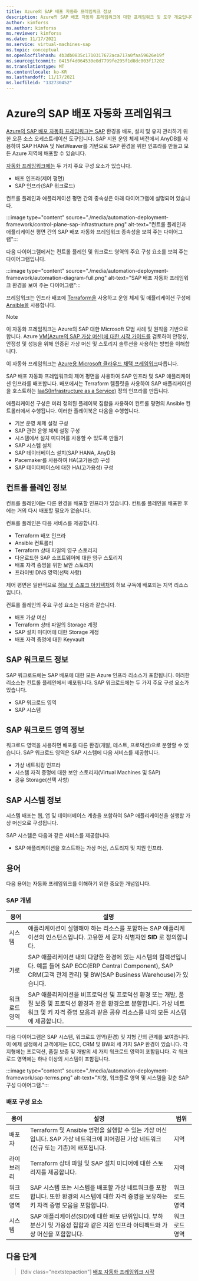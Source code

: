 ```yaml
---
title: Azure의 SAP 배포 자동화 프레임워크 정보
description: Azure의 SAP 배포 자동화 프레임워크에 대한 프레임워크 및 도구 개요입니다.
author: kimforss
ms.author: kimforss
ms.reviewer: kimforss
ms.date: 11/17/2021
ms.service: virtual-machines-sap
ms.topic: conceptual
ms.openlocfilehash: 4b3db0835c1710317672aca717a0faa59626e19f
ms.sourcegitcommit: 0415f4d064530e0d7799fe295f1d8dc003f17202
ms.translationtype: MT
ms.contentlocale: ko-KR
ms.lasthandoff: 11/17/2021
ms.locfileid: "132730452"
---
```

# <a name="sap-deployment-automation-framework-on-azure"></a>Azure의 SAP 배포 자동화 프레임워크

[Azure의 SAP 배포 자동화 프레임워크는 SAP](https://github.com/Azure/sap-hana) 환경을 배포, 설치 및 유지 관리하기 위한 오픈 소스 오케스트레이션 도구입니다. SAP 지원 운영 체제 버전에서 AnyDB를 사용하여 SAP HANA 및 NetWeaver를 기반으로 SAP 환경을 위한 인프라를 만들고 모든 Azure 지역에 배포할 수 있습니다.

[자동화 프레임워크에는](https://github.com/Azure/sap-hana) 두 가지 주요 구성 요소가 있습니다.
-   배포 인프라(제어 평면) 
-   SAP 인프라(SAP 워크로드)

컨트롤 플레인과 애플리케이션 평면 간의 종속성은 아래 다이어그램에 설명되어 있습니다.

:::image type="content" source="./media/automation-deployment-framework/control-plane-sap-infrastructure.png" alt-text="컨트롤 플레인과 애플리케이션 평면 간의 SAP 배포 자동화 프레임워크 종속성을 보여 주는 다이어그램":::

다음 다이어그램에서는 컨트롤 플레인 및 워크로드 영역의 주요 구성 요소를 보여 주는 다이어그램입니다.

:::image type="content" source="./media/automation-deployment-framework/automation-diagram-full.png" alt-text="SAP 배포 자동화 프레임워크 환경을 보여 주는 다이어그램":::

프레임워크는 인프라 배포에 [Terraform을](https://www.terraform.io/) 사용하고 운영 체제 및 애플리케이션 구성에 [Ansible을](https://www.ansible.com/) 사용합니다.

> [!NOTE]
> 이 자동화 프레임워크는 Azure의 SAP 대한 Microsoft 모범 사례 및 원칙을 기반으로 합니다. Azure [VM(Azure의 SAP 가상 머신)에 대한 시작 가이드를](get-started.md) 검토하여 안정성, 안정성 및 성능을 위해 인증된 가상 머신 및 스토리지 솔루션을 사용하는 방법을 이해합니다.
> 
> 이 자동화 프레임워크는 [Azure용 Microsoft 클라우드 채택 프레임워크](/azure/cloud-adoption-framework/)따릅니다.

SAP 배포 자동화 프레임워크의 제어 평면을 사용하여 SAP 인프라 및 SAP 애플리케이션 인프라를 배포합니다. 배포에서는 Terraform 템플릿을 사용하여 SAP 애플리케이션을 호스트하는 [IaaS(Infrastructure as a Service)](https://azure.microsoft.com/overview/what-is-iaas) 정의 인프라를 만듭니다.

애플리케이션 구성은 미리 정의된 플레이북 집합을 사용하여 컨트롤 평면의 Ansible 컨트롤러에서 수행됩니다. 이러한 플레이북은 다음을 수행합니다.

- 기본 운영 체제 설정 구성
- SAP 관련 운영 체제 설정 구성
- 시스템에서 설치 미디어를 사용할 수 있도록 만들기
- SAP 시스템 설치
- SAP 데이터베이스 설치(SAP HANA, AnyDB)
- Pacemaker를 사용하여 HA(고가용성) 구성
- SAP 데이터베이스에 대한 HA(고가용성) 구성


## <a name="about-the-control-plane"></a>컨트롤 플레인 정보

컨트롤 플레인에는 다른 환경을 배포할 인프라가 있습니다. 컨트롤 플레인을 배포한 후에는 거의 다시 배포할 필요가 없습니다.

컨트롤 플레인은 다음 서비스를 제공합니다.
-   Terraform 배포 인프라
-   Ansible 컨트롤러
-   Terraform 상태 파일의 영구 스토리지
-   다운로드한 SAP 소프트웨어에 대한 영구 스토리지
-   배포 자격 증명을 위한 보안 스토리지
-   프라이빗 DNS 영역(선택 사항)

제어 평면은 일반적으로 [허브 및 스포크 아키텍처](/azure/architecture/reference-architectures/hybrid-networking/hub-spoke)의 허브 구독에 배포되는 지역 리소스입니다. 

컨트롤 플레인의 주요 구성 요소는 다음과 같습니다.
- 배포 가상 머신 
- Terraform 상태 파일의 Storage 계정
- SAP 설치 미디어에 대한 Storage 계정
- 배포 자격 증명에 대한 Keyvault


## <a name="about-the-sap-workload"></a>SAP 워크로드 정보

SAP 워크로드에는 SAP 배포에 대한 모든 Azure 인프라 리소스가 포함됩니다. 이러한 리소스는 컨트롤 플레인에서 배포됩니다. SAP 워크로드에는 두 가지 주요 구성 요소가 있습니다.
-   SAP 워크로드 영역
-   SAP 시스템

## <a name="about-the-sap-workload-zone"></a>SAP 워크로드 영역 정보

워크로드 영역을 사용하면 배포를 다른 환경(개발, 테스트, 프로덕션)으로 분할할 수 있습니다. SAP 워크로드 영역은 SAP 시스템에 다음 서비스를 제공합니다.
-   가상 네트워킹 인프라
-   시스템 자격 증명에 대한 보안 스토리지(Virtual Machines 및 SAP)
-   공유 Storage(선택 사항)


## <a name="about-the-sap-system"></a>SAP 시스템 정보

시스템 배포는 웹, 앱 및 데이터베이스 계층을 포함하여 SAP 애플리케이션을 실행할 가상 머신으로 구성됩니다.

SAP 시스템은 다음과 같은 서비스를 제공합니다.
-   SAP 애플리케이션을 호스트하는 가상 머신, 스토리지 및 지원 인프라.

## <a name="glossary"></a>용어

다음 용어는 자동화 프레임워크를 이해하기 위한 중요한 개념입니다.

### <a name="sap-concepts"></a>SAP 개념

| 용어 | 설명 |
| ---- | ----------- |
| 시스템 | 애플리케이션이 실행해야 하는 리소스를 포함하는 SAP 애플리케이션의 인스턴스입니다. 고유한 세 문자 식별자인 **SID** 로 정의합니다.
| 가로 | SAP 애플리케이션 내의 다양한 환경에 있는 시스템의 컬렉션입니다. 예를 들어 SAP ECC(ERP Central Component), SAP CRM(고객 관계 관리) 및 BW(SAP Business Warehouse)가 있습니다. |
| 워크로드 영역 | SAP 애플리케이션을 비프로덕션 및 프로덕션 환경 또는 개발, 품질 보증 및 프로덕션 환경과 같은 환경으로 분할합니다. 가상 네트워크 및 키 자격 증명 모음과 같은 공유 리소스를 내의 모든 시스템에 제공합니다. |

다음 다이어그램은 SAP 시스템, 워크로드 영역(환경) 및 지형 간의 관계를 보여줍니다. 이 예제 설정에서 고객에게는 ECC, CRM 및 BW의 세 가지 SAP 환경이 있습니다. 각 지형에는 프로덕션, 품질 보증 및 개발의 세 가지 워크로드 영역이 포함됩니다. 각 워크로드 영역에는 하나 이상의 시스템이 포함됩니다.

:::image type="content" source="./media/automation-deployment-framework/sap-terms.png" alt-text="지형, 워크플로 영역 및 시스템을 갖춘 SAP 구성 다이어그램.":::

### <a name="deployment-components"></a>배포 구성 요소

| 용어 | 설명 | 범위 |
| ---- | ----------- | ----- |
| 배포자 | Terraform 및 Ansible 명령을 실행할 수 있는 가상 머신입니다. SAP 가상 네트워크에 피어링된 가상 네트워크(신규 또는 기존)에 배포됩니다. | 지역 |
| 라이브러리 | Terraform 상태 파일 및 SAP 설치 미디어에 대한 스토리지를 제공합니다. | 지역 |
| 워크로드 영역 | SAP 시스템 또는 시스템을 배포할 가상 네트워크를 포함합니다. 또한 환경의 시스템에 대한 자격 증명을 보유하는 키 자격 증명 모음을 포함합니다. | 워크로드 영역 |
| 시스템 | SAP 애플리케이션(SID)에 대한 배포 단위입니다. 부하 분산기 및 가용성 집합과 같은 지원 인프라 아티팩트와 가상 머신을 포함합니다. | 워크로드 영역 |


## <a name="next-steps"></a>다음 단계

> [!div class="nextstepaction"]
> [배포 자동화 프레임워크 시작](automation-get-started.md)
